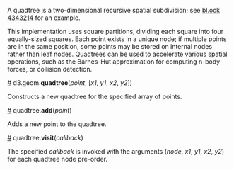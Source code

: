 A quadtree is a two-dimensional recursive spatial subdivision; see [bl.ock 4343214](http://bl.ocks.org/4343214) for an example.

This implementation uses square partitions, dividing each square into four equally-sized squares. Each point exists in a unique node; if multiple points are in the same position, some points may be stored on internal nodes rather than leaf nodes. Quadtrees can be used to accelerate various spatial operations, such as the Barnes-Hut approximation for computing n-body forces, or collision detection.

<a name="quadtree" href="#wiki-quadtree">#</a> d3.geom.<b>quadtree</b>(<i>point</i>, [<i>x1</i>, <i>y1</i>, <i>x2</i>, <i>y2</i>])

Constructs a new quadtree for the specified array of points.

<a name="add" href="#wiki-add">#</a> quadtree.<b>add</b>(<i>point</i>)

Adds a new point to the quadtree.

<a name="visit" href="#wiki-visit">#</a> quadtree.<b>visit</b>(<i>callback</i>)

The specified *callback* is invoked with the arguments (*node*, *x1*, *y1*, *x2*, *y2*) for each quadtree node pre-order.